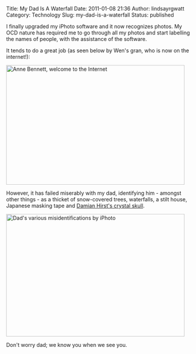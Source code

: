 Title: My Dad Is A Waterfall
Date: 2011-01-08 21:36
Author: lindsayrgwatt
Category: Technology
Slug: my-dad-is-a-waterfall
Status: published

I finally upgraded my iPhoto software and it now recognizes photos. My OCD nature has required me to go through all my photos and start labelling the names of people, with the assistance of the software.

It tends to do a great job (as seen below by Wen's gran, who is now on the internet!):

<img src="{static}/images/2011/01/Screen-shot-2011-01-08-at-8.30.49-PM.png" width="480" height="322" alt="Anne Bennett, welcome to the Internet" />

However, it has failed miserably with my dad, identifying him - amongst other things - as a thicket of snow-covered trees, waterfalls, a stilt house, Japanese masking tape and [Damian Hirst's crystal skull](http://en.wikipedia.org/wiki/For_the_Love_of_God).

<img src="{static}/images/2011/01/Screen-shot-2011-01-07-at-10.52.20-PM.png" width="480" height="330" alt="Dad&#39;s various misidentifications by iPhoto" />

Don't worry dad; we know you when we see you.
